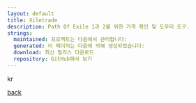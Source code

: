 ```yaml
---
layout: default
title: Xiletrade
description: Path Of Exile 1과 2를 위한 가격 확인 및 도우미 도구.
strings:
  maintained: 프로젝트는 다음에서 관리합니다:
  generated: 이 페이지는 다음에 의해 생성되었습니다:
  download: 최신 릴리스 다운로드
  repository: GitHub에서 보기
---
```


kr

[back](./)
